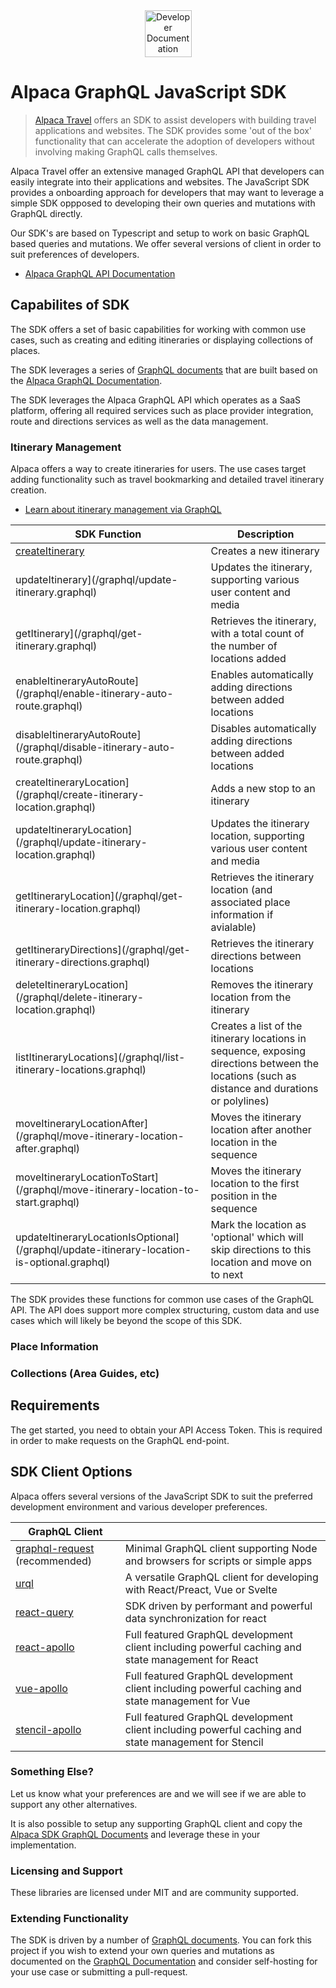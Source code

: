 <div align="center">
  <img alt="Developer Documentation" src="https://developer.alpacamaps.com/_media/logo.svg" height="75" width=75 />
</div>

# Alpaca GraphQL JavaScript SDK

> [Alpaca Travel](https://alpaca.travel) offers an SDK to assist developers
> with building travel applications and websites. The SDK provides some 'out of
> the box' functionality that can accelerate the adoption of developers without
> involving making GraphQL calls themselves.

Alpaca Travel offer an extensive managed GraphQL API that developers can easily
integrate into their applications and websites. The JavaScript SDK provides a
onboarding approach for developers that may want to leverage a simple SDK
oppposed to developing their own queries and mutations with GraphQL directly.

Our SDK's are based on Typescript and setup to work on basic GraphQL based
queries and mutations. We offer several versions of client in order to suit
preferences of developers.

- [Alpaca GraphQL API Documentation](https://github.com/AlpacaTravel/graphql-docs)

## Capabilites of SDK

The SDK offers a set of basic capabilities for working with common use cases,
such as creating and editing itineraries or displaying collections of places.

The SDK leverages a series of [GraphQL documents](/graphql) that are built
based on the [Alpaca GraphQL Documentation](https://github.com/AlpacaTravel/graphql-docs).

The SDK leverages the Alpaca GraphQL API which operates as a SaaS platform,
offering all required services such as place provider integration, route and
directions services as well as the data management.

### Itinerary Management

Alpaca offers a way to create itineraries for users. The use cases target adding
functionality such as travel bookmarking and detailed travel itinerary creation.

- [Learn about itinerary management via GraphQL](https://github.com/AlpacaTravel/graphql-docs/tree/develop/topics/itinerary)

| SDK Function                                                                               | Description                                                                                                                                    |
| ------------------------------------------------------------------------------------------ | ---------------------------------------------------------------------------------------------------------------------------------------------- |
| [createItinerary](/graphql/create-itinerary.graphql)                                       | Creates a new itinerary                                                                                                                        |
| updateItinerary](/graphql/update-itinerary.graphql)                                        | Updates the itinerary, supporting various user content and media                                                                               |
| getItinerary](/graphql/get-itinerary.graphql)                                              | Retrieves the itinerary, with a total count of the number of locations added                                                                   |
| enableItineraryAutoRoute](/graphql/enable-itinerary-auto-route.graphql)                    | Enables automatically adding directions between added locations                                                                                |
| disableItineraryAutoRoute](/graphql/disable-itinerary-auto-route.graphql)                  | Disables automatically adding directions between added locations                                                                               |
| createItineraryLocation](/graphql/create-itinerary-location.graphql)                       | Adds a new stop to an itinerary                                                                                                                |
| updateItineraryLocation](/graphql/update-itinerary-location.graphql)                       | Updates the itinerary location, supporting various user content and media                                                                      |
| getItineraryLocation](/graphql/get-itinerary-location.graphql)                             | Retrieves the itinerary location (and associated place information if avialable)                                                               |
| getItineraryDirections](/graphql/get-itinerary-directions.graphql)                         | Retrieves the itinerary directions between locations                                                                                           |
| deleteItineraryLocation](/graphql/delete-itinerary-location.graphql)                       | Removes the itinerary location from the itinerary                                                                                              |
| listItineraryLocations](/graphql/list-itinerary-locations.graphql)                         | Creates a list of the itinerary locations in sequence, exposing directions between the locations (such as distance and durations or polylines) |
| moveItineraryLocationAfter](/graphql/move-itinerary-location-after.graphql)                | Moves the itinerary location after another location in the sequence                                                                            |
| moveItineraryLocationToStart](/graphql/move-itinerary-location-to-start.graphql)           | Moves the itinerary location to the first position in the sequence                                                                             |
| updateItineraryLocationIsOptional](/graphql/update-itinerary-location-is-optional.graphql) | Mark the location as 'optional' which will skip directions to this location and move on to next                                                |

The SDK provides these functions for common use cases of the GraphQL API. The
API does support more complex structuring, custom data and use cases which will
likely be beyond the scope of this SDK.

### Place Information

### Collections (Area Guides, etc)

## Requirements

The get started, you need to obtain your API Access Token. This is required
in order to make requests on the GraphQL end-point.

## SDK Client Options

Alpaca offers several versions of the JavaScript SDK to suit the preferred
development environment and various developer preferences.

| GraphQL Client                                            |                                                                                                      |
| --------------------------------------------------------- | ---------------------------------------------------------------------------------------------------- |
| [graphql-request](packages/graphql-request) (recommended) | Minimal GraphQL client supporting Node and browsers for scripts or simple apps                       |
| [urql](packages/urql)                                     | A versatile GraphQL client for developing with React/Preact, Vue or Svelte                           |
| [react-query](packages/react-query)                       | SDK driven by performant and powerful data synchronization for react                                 |
| [react-apollo](packages/react-apollo)                     | Full featured GraphQL development client including powerful caching and state management for React   |
| [vue-apollo](packages/vue-apollo)                         | Full featured GraphQL development client including powerful caching and state management for Vue     |
| [stencil-apollo](packages/stencil-apollo)                 | Full featured GraphQL development client including powerful caching and state management for Stencil |

### Something Else?

Let us know what your preferences are and we will see if we are able to support
any other alternatives.

It is also possible to setup any supporting GraphQL client and copy the
[Alpaca SDK GraphQL Documents](/graphql) and leverage these in your
implementation.

### Licensing and Support

These libraries are licensed under MIT and are community supported.

### Extending Functionality

The SDK is driven by a number of [GraphQL documents](/graphql). You can
fork this project if you wish to extend your own queries and mutations as
documented on the [GraphQL Documentation](https://github.com/AlpacaTravel/graphql-docs)
and consider self-hosting for your use case or submitting a pull-request.
